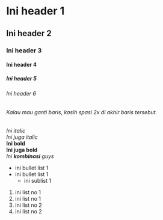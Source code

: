 # Ini header 1
## Ini header 2
### Ini header 3
#### Ini header 4
##### Ini header 5
###### Ini header 6
###### Kalau mau ganti baris, kasih spasi 2x di akhir baris tersebut.  

*Ini italic*  
_Ini juga italic_  
**Ini bold**  
__Ini juga bold__  
_Ini **kombinasi** guys_  

- ini bullet list 1
- ini bullet list 1
  - ini sublist 1
  
1. ini list no 1
1. ini list no 1
2. ini list no 2
2. ini list no 2

